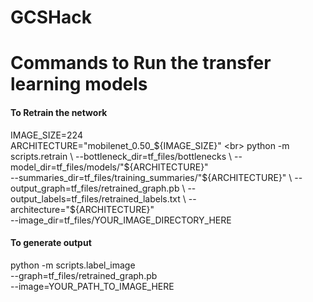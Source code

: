 # GCSHack

# Commands to Run the transfer learning models
#### To Retrain the network <br>
IMAGE_SIZE=224 <br>
ARCHITECTURE="mobilenet_0.50_${IMAGE_SIZE}" <br>
python -m scripts.retrain \
  --bottleneck_dir=tf_files/bottlenecks \
  --model_dir=tf_files/models/"${ARCHITECTURE}" \
  --summaries_dir=tf_files/training_summaries/"${ARCHITECTURE}" \
  --output_graph=tf_files/retrained_graph.pb \
  --output_labels=tf_files/retrained_labels.txt \
  --architecture="${ARCHITECTURE}" \
  --image_dir=tf_files/YOUR_IMAGE_DIRECTORY_HERE <br>
  
#### To generate output <br>
python -m scripts.label_image \
    --graph=tf_files/retrained_graph.pb  \
    --image=YOUR_PATH_TO_IMAGE_HERE
